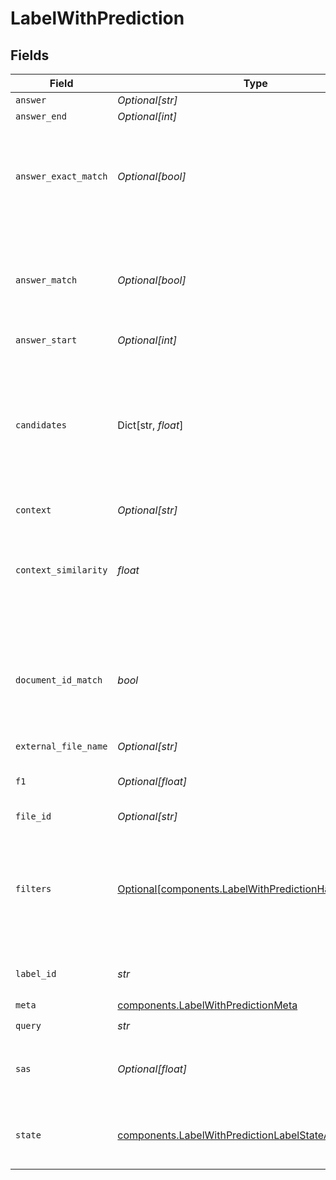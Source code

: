 # LabelWithPrediction


## Fields

| Field                                                                                                                                                    | Type                                                                                                                                                     | Required                                                                                                                                                 | Description                                                                                                                                              |
| -------------------------------------------------------------------------------------------------------------------------------------------------------- | -------------------------------------------------------------------------------------------------------------------------------------------------------- | -------------------------------------------------------------------------------------------------------------------------------------------------------- | -------------------------------------------------------------------------------------------------------------------------------------------------------- |
| `answer`                                                                                                                                                 | *Optional[str]*                                                                                                                                          | :heavy_minus_sign:                                                                                                                                       | N/A                                                                                                                                                      |
| `answer_end`                                                                                                                                             | *Optional[int]*                                                                                                                                          | :heavy_minus_sign:                                                                                                                                       | N/A                                                                                                                                                      |
| `answer_exact_match`                                                                                                                                     | *Optional[bool]*                                                                                                                                         | :heavy_minus_sign:                                                                                                                                       | 'True' if the answer matched the gold answer of this specific label.                                                                                     |
| `answer_match`                                                                                                                                           | *Optional[bool]*                                                                                                                                         | :heavy_minus_sign:                                                                                                                                       | 'True' if the document matched the gold document of this specific label.                                                                                 |
| `answer_start`                                                                                                                                           | *Optional[int]*                                                                                                                                          | :heavy_minus_sign:                                                                                                                                       | N/A                                                                                                                                                      |
| `candidates`                                                                                                                                             | Dict[str, *float*]                                                                                                                                       | :heavy_minus_sign:                                                                                                                                       | A dictionary that holds the UUID as key and score as value for each candidate in the label to file matching.                                             |
| `context`                                                                                                                                                | *Optional[str]*                                                                                                                                          | :heavy_minus_sign:                                                                                                                                       | N/A                                                                                                                                                      |
| `context_similarity`                                                                                                                                     | *float*                                                                                                                                                  | :heavy_check_mark:                                                                                                                                       | Similarity of the context with the gold context of this specific label.                                                                                  |
| `document_id_match`                                                                                                                                      | *bool*                                                                                                                                                   | :heavy_check_mark:                                                                                                                                       | 'True' if the selected document ID matched with the gold ID of this specific label.                                                                      |
| `external_file_name`                                                                                                                                     | *Optional[str]*                                                                                                                                          | :heavy_minus_sign:                                                                                                                                       | N/A                                                                                                                                                      |
| `f1`                                                                                                                                                     | *Optional[float]*                                                                                                                                        | :heavy_minus_sign:                                                                                                                                       | F1 score for this specific label.                                                                                                                        |
| `file_id`                                                                                                                                                | *Optional[str]*                                                                                                                                          | :heavy_minus_sign:                                                                                                                                       | N/A                                                                                                                                                      |
| `filters`                                                                                                                                                | [Optional[components.LabelWithPredictionHaystackFilters]](../../models/components/labelwithpredictionhaystackfilters.md)                                 | :heavy_minus_sign:                                                                                                                                       | Filters you can use to narrow down the search. For more information, see [metadata filtering](https://docs.haystack.deepset.ai/docs/metadata-filtering). |
| `label_id`                                                                                                                                               | *str*                                                                                                                                                    | :heavy_check_mark:                                                                                                                                       | Unique identifier of a label                                                                                                                             |
| `meta`                                                                                                                                                   | [components.LabelWithPredictionMeta](../../models/components/labelwithpredictionmeta.md)                                                                 | :heavy_check_mark:                                                                                                                                       | N/A                                                                                                                                                      |
| `query`                                                                                                                                                  | *str*                                                                                                                                                    | :heavy_check_mark:                                                                                                                                       | N/A                                                                                                                                                      |
| `sas`                                                                                                                                                    | *Optional[float]*                                                                                                                                        | :heavy_minus_sign:                                                                                                                                       | The SAS score for this specific label.                                                                                                                   |
| `state`                                                                                                                                                  | [components.LabelWithPredictionLabelStateAsStr](../../models/components/labelwithpredictionlabelstateasstr.md)                                           | :heavy_check_mark:                                                                                                                                       | Represents the current state for matching a file.                                                                                                        |